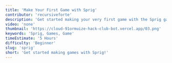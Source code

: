 ```yaml
---
title: 'Make Your First Game with Sprig'
contributor: 'recursiveforte'
description: 'Get started making your very first game with the Sprig game engine! Even if you're a beginner, you'll walk out of this jam with your very own game in the Gallery.'
video: 'none'
thumbnail: 'https://cloud-91ormuize-hack-club-bot.vercel.app/03.png'
keywords: 'Sprig, Games, Game'
timeEstimate: '5 Hours'
difficulty: 'Beginner'
slug: 'sprig'
short: 'Get started making games with Sprig!'
---
```

